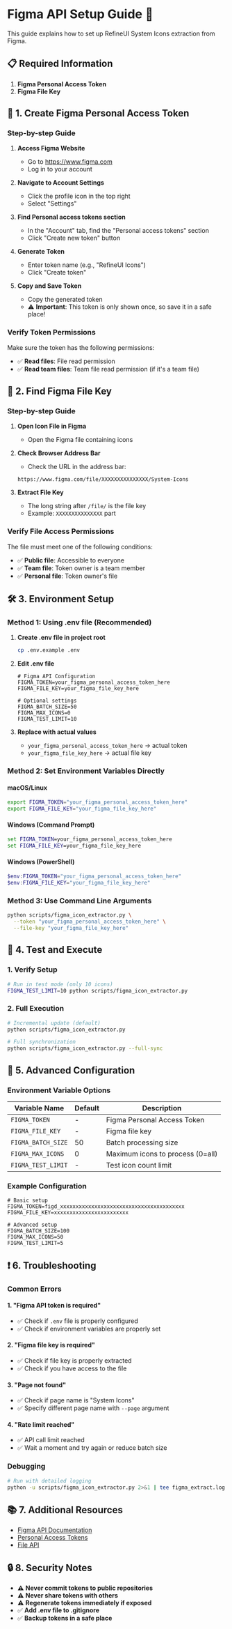 # Figma API Setup Guide 🔑

This guide explains how to set up RefineUI System Icons extraction from Figma.

## 📋 Required Information

1. **Figma Personal Access Token**
2. **Figma File Key**

## 🔑 1. Create Figma Personal Access Token

### Step-by-step Guide

1. **Access Figma Website**

   - Go to https://www.figma.com
   - Log in to your account

2. **Navigate to Account Settings**

   - Click the profile icon in the top right
   - Select "Settings"

3. **Find Personal access tokens section**

   - In the "Account" tab, find the "Personal access tokens" section
   - Click "Create new token" button

4. **Generate Token**

   - Enter token name (e.g., "RefineUI Icons")
   - Click "Create token"

5. **Copy and Save Token**
   - Copy the generated token
   - ⚠️ **Important**: This token is only shown once, so save it in a safe place!

### Verify Token Permissions

Make sure the token has the following permissions:

- ✅ **Read files**: File read permission
- ✅ **Read team files**: Team file read permission (if it's a team file)

## 📄 2. Find Figma File Key

### Step-by-step Guide

1. **Open Icon File in Figma**

   - Open the Figma file containing icons

2. **Check Browser Address Bar**

   - Check the URL in the address bar:

   ```
   https://www.figma.com/file/XXXXXXXXXXXXXXX/System-Icons
   ```

3. **Extract File Key**
   - The long string after `/file/` is the file key
   - Example: `XXXXXXXXXXXXXXX` part

### Verify File Access Permissions

The file must meet one of the following conditions:

- ✅ **Public file**: Accessible to everyone
- ✅ **Team file**: Token owner is a team member
- ✅ **Personal file**: Token owner's file

## 🛠️ 3. Environment Setup

### Method 1: Using .env file (Recommended)

1. **Create .env file in project root**

   ```bash
   cp .env.example .env
   ```

2. **Edit .env file**

   ```env
   # Figma API Configuration
   FIGMA_TOKEN=your_figma_personal_access_token_here
   FIGMA_FILE_KEY=your_figma_file_key_here

   # Optional settings
   FIGMA_BATCH_SIZE=50
   FIGMA_MAX_ICONS=0
   FIGMA_TEST_LIMIT=10
   ```

3. **Replace with actual values**
   - `your_figma_personal_access_token_here` → actual token
   - `your_figma_file_key_here` → actual file key

### Method 2: Set Environment Variables Directly

#### macOS/Linux

```bash
export FIGMA_TOKEN="your_figma_personal_access_token_here"
export FIGMA_FILE_KEY="your_figma_file_key_here"
```

#### Windows (Command Prompt)

```cmd
set FIGMA_TOKEN=your_figma_personal_access_token_here
set FIGMA_FILE_KEY=your_figma_file_key_here
```

#### Windows (PowerShell)

```powershell
$env:FIGMA_TOKEN="your_figma_personal_access_token_here"
$env:FIGMA_FILE_KEY="your_figma_file_key_here"
```

### Method 3: Use Command Line Arguments

```bash
python scripts/figma_icon_extractor.py \
  --token "your_figma_personal_access_token_here" \
  --file-key "your_figma_file_key_here"
```

## 🚀 4. Test and Execute

### 1. Verify Setup

```bash
# Run in test mode (only 10 icons)
FIGMA_TEST_LIMIT=10 python scripts/figma_icon_extractor.py
```

### 2. Full Execution

```bash
# Incremental update (default)
python scripts/figma_icon_extractor.py

# Full synchronization
python scripts/figma_icon_extractor.py --full-sync
```

## 🔧 5. Advanced Configuration

### Environment Variable Options

| Variable Name      | Default | Description                      |
| ------------------ | ------- | -------------------------------- |
| `FIGMA_TOKEN`      | -       | Figma Personal Access Token      |
| `FIGMA_FILE_KEY`   | -       | Figma file key                   |
| `FIGMA_BATCH_SIZE` | 50      | Batch processing size            |
| `FIGMA_MAX_ICONS`  | 0       | Maximum icons to process (0=all) |
| `FIGMA_TEST_LIMIT` | -       | Test icon count limit            |

### Example Configuration

```env
# Basic setup
FIGMA_TOKEN=figd_xxxxxxxxxxxxxxxxxxxxxxxxxxxxxxxxxxxxxxxx
FIGMA_FILE_KEY=xxxxxxxxxxxxxxxxxxxxxxxx

# Advanced setup
FIGMA_BATCH_SIZE=100
FIGMA_MAX_ICONS=50
FIGMA_TEST_LIMIT=5
```

## ❗ 6. Troubleshooting

### Common Errors

#### 1. "Figma API token is required"

- ✅ Check if `.env` file is properly configured
- ✅ Check if environment variables are properly set

#### 2. "Figma file key is required"

- ✅ Check if file key is properly extracted
- ✅ Check if you have access to the file

#### 3. "Page not found"

- ✅ Check if page name is "System Icons"
- ✅ Specify different page name with `--page` argument

#### 4. "Rate limit reached"

- ✅ API call limit reached
- ✅ Wait a moment and try again or reduce batch size

### Debugging

```bash
# Run with detailed logging
python -u scripts/figma_icon_extractor.py 2>&1 | tee figma_extract.log
```

## 📚 7. Additional Resources

- [Figma API Documentation](https://www.figma.com/developers/api)
- [Personal Access Tokens](https://www.figma.com/developers/api#access-tokens)
- [File API](https://www.figma.com/developers/api#files)

## 🔒 8. Security Notes

- ⚠️ **Never commit tokens to public repositories**
- ⚠️ **Never share tokens with others**
- ⚠️ **Regenerate tokens immediately if exposed**
- ✅ **Add .env file to .gitignore**
- ✅ **Backup tokens in a safe place**
